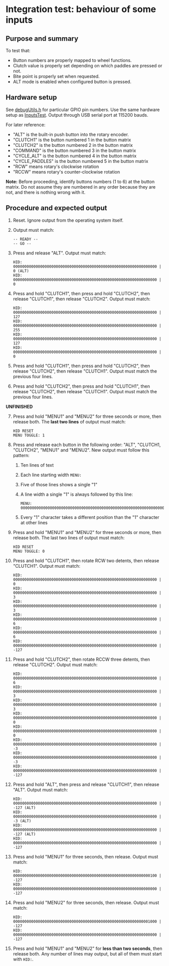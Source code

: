 # Integration test: behaviour of some inputs

## Purpose and summary

To test that:

- Button numbers are properly mapped to wheel functions.
- Clutch value is properly set depending on which paddles are pressed or not.
- Bite point is properly set when requested.
- ALT mode is enabled when configured button is pressed.

## Hardware setup

See [debugUtils.h](debugUtils.h) for particular GPIO pin numbers.
Use the same hardware setup as [InputsTest](../InputsTest/README.md).
Output through USB serial port at 115200 bauds.

For later reference:

- "ALT" is the built-in push button into the rotary encoder.
- "CLUTCH1" is the button numbered 1 in the button matrix
- "CLUTCH2" is the button numbered 2 in the button matrix
- "COMMAND" is the button numbered 3 in the button matrix
- "CYCLE_ALT" is the button numbered 4 in the button matrix
- "CYCLE_PADDLES" is the button numbered 5 in the button matrix
- "RCW" means rotary's clockwise rotation
- "RCCW" means rotary's counter-clockwise rotation

**Note:** Before proceeding, identify buttons numbers (1 to 6) at the button matrix. Do not assume they are numbered in any order because they are not, and there is nothing wrong with it.

## Procedure and expected output

1. Reset. Ignore output from the operating system itself.
2. Output must match:

   ```text
   -- READY --
   -- GO --
   ```

3. Press and release "ALT". Output must match:

   ```text
   HID: 0000000000000000000000000000000000000000000000000000000000000000 | 0 (ALT)
   HID: 0000000000000000000000000000000000000000000000000000000000000000 | 0
   ```

4. Press and hold "CLUTCH1", then press and hold "CLUTCH2", then release "CLUTCH1", then release "CLUTCH2". Output must match:

   ```text
   HID: 0000000000000000000000000000000000000000000000000000000000000000 | 127
   HID: 0000000000000000000000000000000000000000000000000000000000000000 | 255
   HID: 0000000000000000000000000000000000000000000000000000000000000000 | 127
   HID: 0000000000000000000000000000000000000000000000000000000000000000 | 0
   ```

5. Press and hold "CLUTCH1", then press and hold "CLUTCH2", then release "CLUTCH2", then release "CLUTCH1". Output must match the previous four lines.

6. Press and hold "CLUTCH2", then press and hold "CLUTCH1", then release "CLUTCH2", then release "CLUTCH1". Output must match the previous four lines.

**UNFINISHED**

7. Press and hold "MENU1" and "MENU2" for three seconds or more, then release both. The **last two lines** of output must match:
   
   ```
   HID RESET
   MENU TOGGLE: 1
   ```

8. Press and release each button in the following order: "ALT", "CLUTCH1, "CLUTCH2", "MENU1" and "MENU2". New output must follow this pattern:
   
   1. Ten lines of text
   
   2. Each line starting width `MENU:`
   
   3. Five of those lines shows a single "1"
   
   4. A line width a single "1" is always followed by this line:
      
      ```
      MENU: 0000000000000000000000000000000000000000000000000000000000000000
      ```
   
   5. Every "1" character takes a different position than the "1" character at other lines

9. Press and hold "MENU1" and "MENU2" for three seconds or more, then release both. The last two lines of output must match:
   
   ```
   HID RESET
   MENU TOGGLE: 0
   ```

10. Press and hold "CLUTCH1", then rotate RCW two detents, then release "CLUTCH1". Output must match:
    
    ```
    HID: 0000000000000000000000000000000000000000000000000000000000000000 | 0
    HID: 0000000000000000000000000000000000000000000000000000000000000000 | 3
    HID: 0000000000000000000000000000000000000000000000000000000000000000 | 3
    HID: 0000000000000000000000000000000000000000000000000000000000000000 | 6
    HID: 0000000000000000000000000000000000000000000000000000000000000000 | 6
    HID: 0000000000000000000000000000000000000000000000000000000000000000 | -127
    ```

11. Press and hold "CLUTCH2", then rotate RCCW three detents, then release "CLUTCH2". Output must match:
    
    ```
    HID: 0000000000000000000000000000000000000000000000000000000000000000 | 6
    HID: 0000000000000000000000000000000000000000000000000000000000000000 | 3
    HID: 0000000000000000000000000000000000000000000000000000000000000000 | 3
    HID: 0000000000000000000000000000000000000000000000000000000000000000 | 0
    HID: 0000000000000000000000000000000000000000000000000000000000000000 | 0
    HID: 0000000000000000000000000000000000000000000000000000000000000000 | -3
    HID: 0000000000000000000000000000000000000000000000000000000000000000 | -3
    HID: 0000000000000000000000000000000000000000000000000000000000000000 | -127
    ```

12. Press and hold "ALT", then press and release "CLUTCH1", then release "ALT". Output must match:
    
    ```
    HID: 0000000000000000000000000000000000000000000000000000000000000000 | -127 (ALT)
    HID: 0000000000000000000000000000000000000000000000000000000000000000 | -3 (ALT)
    HID: 0000000000000000000000000000000000000000000000000000000000000000 | -127 (ALT)
    HID: 0000000000000000000000000000000000000000000000000000000000000000 | -127
    ```

13. Press and hold "MENU1" for three seconds, then release. Output must match:
    
    ```
    HID: 0000000000000000000000000000000000000000000000000000000000000100 | -127
    HID: 0000000000000000000000000000000000000000000000000000000000000000 | -127
    ```

14. Press and hold "MENU2" for three seconds, then release. Output must match:
    
    ```
    HID: 0000000000000000000000000000000000000000000000000000000000001000 | -127
    HID: 0000000000000000000000000000000000000000000000000000000000000000 | -127
    ```

15. Press and hold "MENU1" and "MENU2" for **less than two seconds**, then release both. Any number of lines may output, but all of them must start with `HID:`.